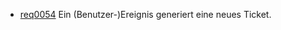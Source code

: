  * [req0054](https://github.com/PolitAktiv/politaktiv-requirements/tree/master/de/requirements/req0054/req0054.md) Ein (Benutzer-)Ereignis generiert eine neues Ticket.
